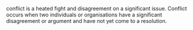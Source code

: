 conflict is a heated fight and disagreement on a significant issue. Conflict occurs when two individuals or organisations have a significant disagreement or argument and have not yet come to a resolution.